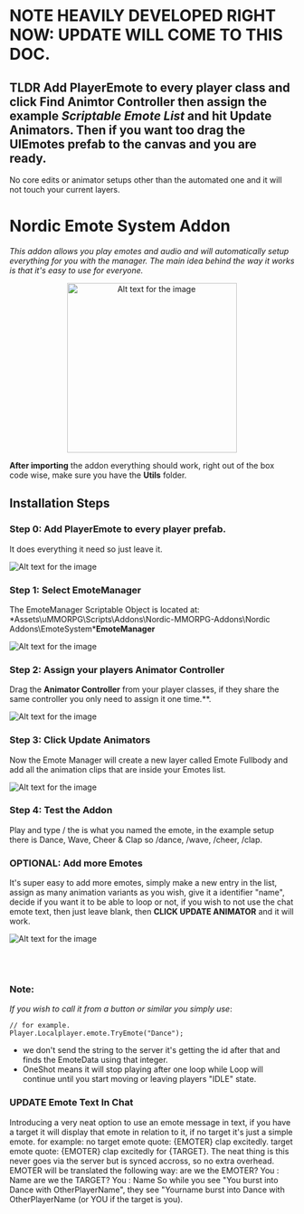 # NOTE HEAVILY DEVELOPED RIGHT NOW: UPDATE WILL COME TO THIS DOC.
## **TLDR** Add PlayerEmote to every player class and click Find Animtor Controller then assign the example *Scriptable Emote List* and hit Update Animators. Then if you want too drag the UIEmotes prefab to the canvas and you are ready. 
No core edits or animator setups other than the automated one and it will not touch your current layers.


# Nordic Emote System Addon
*This addon allows you play emotes and audio and will automatically setup everything for you with the manager. The main idea behind the way it works is that it's easy to use for everyone.*

<center> <img src="https://jokeoverflow.xyz/Install-Guides/EmoteSystem/emote02.png" width="300" alt="Alt text for the image"> </center>

**After importing** the addon everything should work, right out of the box code wise, make sure you have the **Utils** folder. 
<br>
## **Installation Steps**

### **Step 0**: **Add PlayerEmote to every player prefab.**
It does everything it need so just leave it.

![Alt text for the image](https://jokeoverflow.xyz/Install-Guides/EmoteSystem/newplayeremote.png)

### **Step 1**: **Select EmoteManager**
The EmoteManager Scriptable Object is located at:
*Assets\uMMORPG\Scripts\Addons\Nordic-MMORPG-Addons\Nordic Addons\EmoteSystem\***EmoteManager**

![Alt text for the image](https://jokeoverflow.xyz/Install-Guides/EmoteSystem/manager.png)

### **Step 2**: **Assign your players Animator Controller**
Drag the **Animator Controller** from your player classes, if they share the same controller you only need to assign it one time.**.

![Alt text for the image](https://jokeoverflow.xyz/Install-Guides/EmoteSystem/GetController.png)

### **Step 3**: **Click Update Animators**
Now the Emote Manager will create a new layer called Emote Fullbody and add all the animation clips that are inside your Emotes list.

![Alt text for the image](https://jokeoverflow.xyz/Install-Guides/EmoteSystem/clickUpdate.png)

### **Step 4**: **Test the Addon**
Play and type /<Identifier> the <Identifier> is what you named the emote, in the example setup there is Dance, Wave, Cheer & Clap so /dance, /wave, /cheer, /clap.

### **OPTIONAL**: **Add more Emotes**
It's super easy to add more emotes, simply make a new entry in the list, assign as many animation variants as you wish, 
give it a identifier "name", 
decide if you want it to be able to loop or not, 
if you wish to not use the chat emote text, then just leave blank,
then **CLICK UPDATE ANIMATOR** and it will work.

![Alt text for the image](https://jokeoverflow.xyz/Install-Guides/EmoteSystem/populate.png)

<br>
<br>

### Note:
*If you wish to call it from a button or similar you simply use*:
```
// for example.
Player.Localplayer.emote.TryEmote("Dance");
```
- we don't send the string to the server it's getting the id after that and finds the EmoteData using that integer.
- OneShot means it will stop playing after one loop while Loop will continue until you start moving or leaving players "IDLE" state.

### UPDATE **Emote Text In Chat**
Introducing a very neat option to use an emote message in text, if you have a target it will display that emote in relation to it, if no target it's just a simple emote.
for example:
no target emote quote:
{EMOTER} clap excitedly.
target emote quote:
{EMOTER} clap excitedly for {TARGET}.
The neat thing is this never goes via the server but is synced accross, so no extra overhead.
EMOTER will be translated the following way:
are we the EMOTER? You : Name
are we the TARGET? You : Name
So while you see "You burst into Dance with OtherPlayerName", they see "Yourname burst into Dance with OtherPlayerName (or YOU if the target is you).
